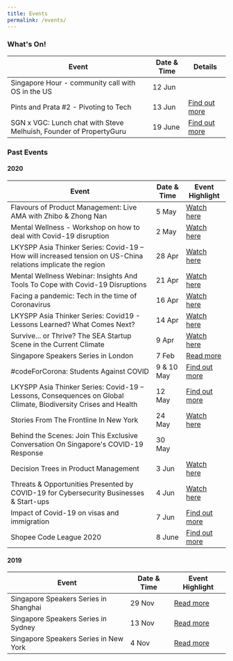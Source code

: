 ```yaml
---
title: Events
permalink: /events/
---
```


### What's On!

| Event  | Date & Time | Details |
|---|---|---|
| Singapore Hour - community call with OS in the US | 12 Jun | 
| Pints and Prata #2 - Pivoting to Tech | 13 Jun | [Find out more](https://www.singaporeglobalnetwork.com/events/pintsprata2/) |
| SGN x VGC: Lunch chat with Steve Melhuish, Founder of PropertyGuru | 19 June | [Find out more](https://www.singaporeglobalnetwork.com/events/sgn-vgc-property-guru/) |


### Past Events

#### 2020

| Event  | Date & Time | Event Highlight |
|---|---|---| 
| Flavours of Product Management: Live AMA with Zhibo & Zhong Nan | 5 May |  [Watch here](https://youtu.be/DaNSJq3ln-Y) |
| Mental Wellness - Workshop on how to deal with Covid-19 disruption | 2 May | [Watch here](https://youtu.be/GLItys0isHE) |
| LKYSPP Asia Thinker Series: Covid-19 – How will increased tension on US-China relations implicate the region | 28 Apr | [Watch here](https://www.facebook.com/singaporeglobalnetwork/posts/3439500522744732) |
| Mental Wellness Webinar: Insights And Tools To Cope with Covid-19 Disruptions | 21 Apr | [Watch here](https://youtu.be/l1jOD4KvSK8) |
| Facing a pandemic: Tech in the time of Coronavirus | 16 Apr | [Watch here](https://youtu.be/ltsAlBM6Gvs) |
| LKYSPP Asia Thinker Series: Covid19 - Lessons Learned? What Comes Next? | 14 Apr | [Watch here](https://www.facebook.com/nuslkyspp/videos/515163069176839/) |
| Survive... or Thrive? The SEA Startup Scene in the Current Climate | 9 Apr | [Watch here](https://youtu.be/mNguMfFilvc) |
| Singapore Speakers Series in London | 7 Feb | [Read more](https://www.singaporeglobalnetwork.com/events/ssslondon-feb2020) |
| #codeForCorona: Students Against COVID | 9 & 10 May | [Find out more](https://www.eventbrite.sg/e/codeforcorona-students-against-covid-tickets-101453431946) |
| LKYSPP Asia Thinker Series: Covid-19 – Lessons, Consequences on Global Climate, Biodiversity Crises and Health | 12 May | [Find out more](https://lkyspp.nus.edu.sg/news-events/events/details/covid-19-lessons-consequences-on-global-climate-biodiversity-crises-and-health) |
| Stories From The Frontline In New York | 24 May | [Watch here](https://youtu.be/O5wgsIsV2zs) |
| Behind the Scenes: Join This Exclusive Conversation On Singapore's COVID-19 Response | 30 May | 
| Decision Trees in Product Management | 3 Jun | [Watch here](https://www.youtube.com/watch?v=ht-kMF0AisA&t=3s) |
| Threats & Opportunities Presented by COVID-19 for Cybersecurity Businesses & Start-ups | 4 Jun | [Watch here](https://www.youtube.com/watch?v=iSTgrO_TaaE&t=11s) |
| Impact of Covid-19 on visas and immigration | 7 Jun | [Find out more](https://go.gov.sg/immigrationtalk) |
| Shopee Code League 2020 | 8 June | [Find out more](https://www.singaporeglobalnetwork.com/events/shopee-code-league-2020/) |

#### 2019

| Event  | Date & Time | Event Highlight |
|---|---|---|
| Singapore Speakers Series in Shanghai | 29 Nov | [Read more](https://www.singaporeglobalnetwork.com/events/ssssha-nov2019) |
| Singapore Speakers Series in Sydney  | 13 Nov | [Read more](https://www.singaporeglobalnetwork.com/events/ssssyd-nov2019) |
| Singapore Speakers Series in New York | 4 Nov | [Read more](https://www.singaporeglobalnetwork.com/events/sssny-nov2019) |
